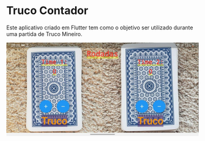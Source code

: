# Truco Contador
 Este aplicativo criado em Flutter tem como o objetivo ser utilizado durante uma partida de Truco Mineiro.

![Alt text](/home.jpg?raw=true "Tela inicial")